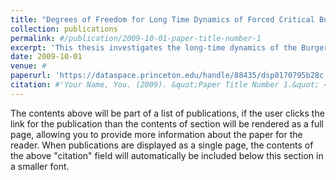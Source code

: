```yaml
---
title: "Degrees of Freedom for Long Time Dynamics of Forced Critical Burgers and SQG Equation"
collection: publications
permalink: #/publication/2009-10-01-paper-title-number-1
excerpt: 'This thesis investigates the long-time dynamics of the Burgers, SQG, and Navier-Stokes PDEs by means of analyzing their respective compact global attractors.'
date: 2009-10-01
venue: #
paperurl: 'https://dataspace.princeton.edu/handle/88435/dsp0170795b28c'
citation: #'Your Name, You. (2009). &quot;Paper Title Number 1.&quot; <i>Journal 1</i>. 1(1).'
---
```


The contents above will be part of a list of publications, if the user clicks the link for the publication than the contents of section will be rendered as a full page, allowing you to provide more information about the paper for the reader. When publications are displayed as a single page, the contents of the above "citation" field will automatically be included below this section in a smaller font.
